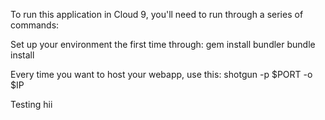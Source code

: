 To run this application in Cloud 9, you'll need to run through a series of commands:

Set up your environment the first time through:
gem install bundler
bundle install

Every time you want to host your webapp, use this:
shotgun -p $PORT -o $IP

Testing hii
